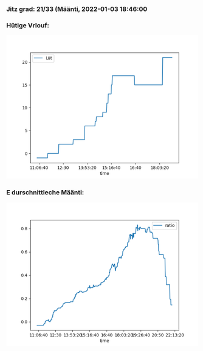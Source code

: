 ### Jitz grad: 21/33 (Määnti, 2022-01-03 18:46:00

### Hütige Vrlouf:
![Graph](Today.png)

### E durschnittleche Määnti:
![Graph](Määnti.png)
